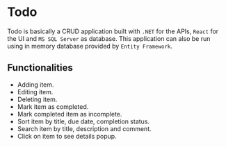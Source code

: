 # Todo

Todo is basically a CRUD application built with `.NET` for the APIs, `React` for the UI and `MS SQL Server` as database. This application can also be run using in memory database provided by `Entity Framework`.

## Functionalities

-  Adding item.
-  Editing item.
-  Deleting item.
-  Mark item as completed.
-  Mark completed item as incomplete.
-  Sort item by title, due date, completion status.
-  Search item by title, description and comment.
-  Click on item to see details popup.
